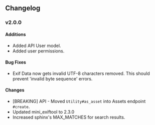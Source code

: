 ## Changelog

### v2.0.0
#### Additions
* Added API User model.
* Added user permissions.

#### Bug Fixes
* Exif Data now gets invalid UTF-8 characters removed. This should prevent
  'invalid byte sequence' errors.

#### Changes
* [BREAKING] API - Moved `Utility#as_asset` into Assets endpoint `#create`.
* Updated mini_exiftool to 2.3.0
* Increased sphinx's MAX_MATCHES for search results.
